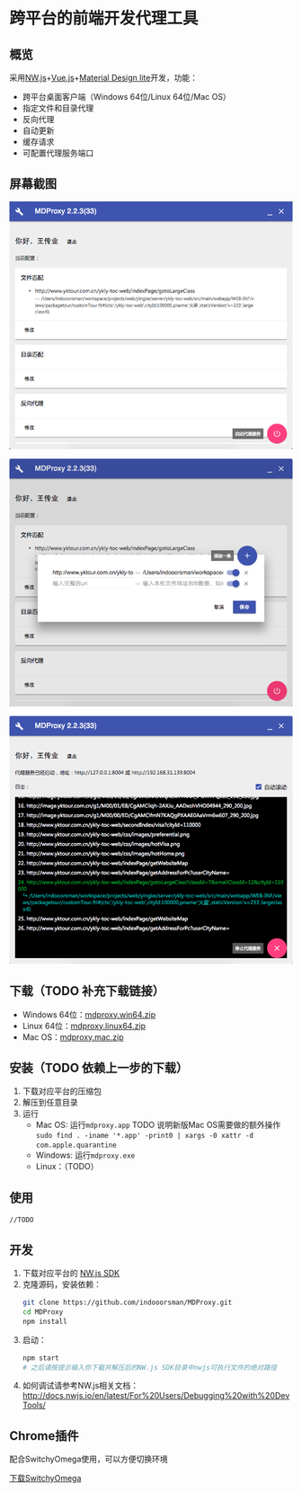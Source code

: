 # 跨平台的前端开发代理工具

## 概览

采用[NW.js](http://nwjs.io)+[Vue.js](http://vuejs.org)+[Material Design lite](https://getmdl.io/)开发，功能：
- 跨平台桌面客户端（Windows 64位/Linux 64位/Mac OS）
- 指定文件和目录代理
- 反向代理
- 自动更新
- 缓存请求
- 可配置代理服务端口

## 屏幕截图

![0](assets/0.png)

![1](assets/1.png)

![2](assets/2.png)

## 下载（TODO 补充下载链接）

- Windows 64位：[mdproxy.win64.zip](#nogo)
- Linux 64位：[mdproxy.linux64.zip](#nogo)
- Mac OS：[mdproxy.mac.zip](#nogo)

## 安装（TODO 依赖上一步的下载）

1. 下载对应平台的压缩包
1. 解压到任意目录
1. 运行
    - Mac OS: 运行`mdproxy.app` TODO 说明新版Mac OS需要做的额外操作`sudo find . -iname '*.app' -print0 | xargs -0 xattr -d com.apple.quarantine`
    - Windows: 运行`mdproxy.exe`
    - Linux：（TODO）

## 使用

    //TODO
    
## 开发
    
1. 下载对应平台的 [NW.js SDK](https://nwjs.io/downloads/)
1. 克隆源码，安装依赖：
   ```bash
   git clone https://github.com/indooorsman/MDProxy.git
   cd MDProxy
   npm install
   ```
1. 启动： 
   ```bash
   npm start
   # 之后请按提示输入你下载并解压后的NW.js SDK目录中nwjs可执行文件的绝对路径
   ```
1. 如何调试请参考NW.js相关文档：<http://docs.nwjs.io/en/latest/For%20Users/Debugging%20with%20DevTools/>   

## Chrome插件

配合SwitchyOmega使用，可以方便切换环境

[下载SwitchyOmega](https://github.com/FelisCatus/SwitchyOmega/releases)